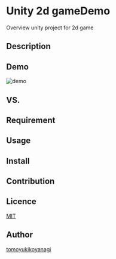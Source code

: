 Unity 2d gameDemo
====

Overview
unity project for 2d game 

## Description

## Demo
![demo](https://user-images.githubusercontent.com/62272146/115149067-59183380-a09d-11eb-9d84-bbb2f40bd2de.gif)
## VS. 

## Requirement

## Usage

## Install

## Contribution

## Licence

[MIT](https://github.com/tcnksm/tool/blob/master/LICENCE)

## Author

[tomoyukikoyanagi](https://github.com/tomoyukikoyanagi)
